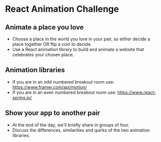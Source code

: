 # React Animation Challenge

## Animate a place you love

- Choose a place in the world you love in your pair, so either decide a place together OR flip a coin to decide.
- Use a React animation library to build and animate a website that celebrates your chosen place.

## Animation libraries

- If you are in an odd numbered breakout room use: https://www.framer.com/api/motion/
- If you are in an even numbered breakout room use: https://www.react-spring.io/

## Show your app to another pair

- At the end of the day, we'll briefly share in groups of four.
- Discuss the differences, similarities and quirks of the two animation libraries.
